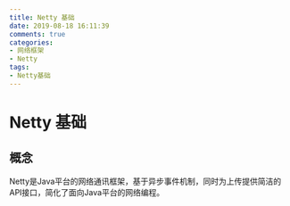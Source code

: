 ```yaml
---
title: Netty 基础
date: 2019-08-18 16:11:39
comments: true
categories: 
- 网络框架
- Netty
tags:
- Netty基础
---
```


# Netty 基础

## 概念
Netty是Java平台的网络通讯框架，基于异步事件机制，同时为上传提供简洁的API接口，简化了面向Java平台的网络编程。

<!-- more -->
